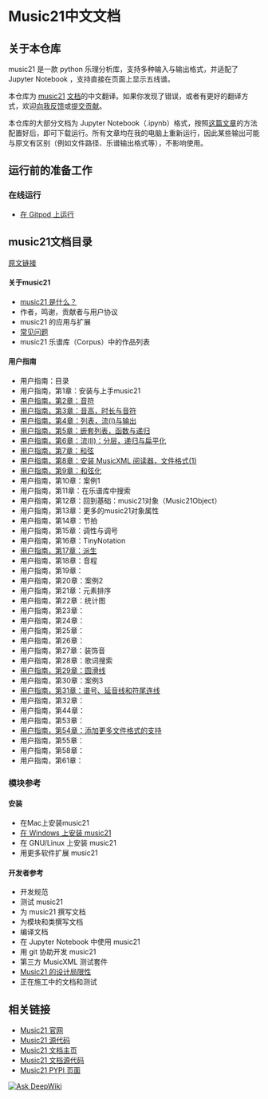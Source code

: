 # Music21中文文档

## 关于本仓库
music21 是一款 python 乐理分析库，支持多种输入与输出格式，并适配了 Jupyter Notebook ，支持直接在页面上显示五线谱。

本仓库为 [music21](https://pypi.org/project/music21/) [文档](https://www.music21.org/music21docs/index.html)的中文翻译。如果你发现了错误，或者有更好的翻译方式，欢迎[向我反馈](https://github.com/oxygen-dioxide/music21-zh-docs/issues)或[提交贡献](https://github.com/oxygen-dioxide/music21-zh-docs/pulls)。

本仓库的大部分文档为 Jupyter Notebook（.ipynb）格式，按照[这篇文章](https://gitee.com/oxygendioxide/pyvogen-docs/blob/main/%E5%AE%89%E8%A3%85%E4%B8%8E%E9%85%8D%E7%BD%AE.md#jupyter-notebook%E7%9A%84%E5%AE%89%E8%A3%85%E4%B8%8E%E9%85%8D%E7%BD%AE)的方法配置好后，即可下载运行。所有文章均在我的电脑上重新运行，因此某些输出可能与原文有区别（例如文件路径、乐谱输出格式等），不影响使用。

## 运行前的准备工作
### 在线运行
- [在 Gitpod 上运行](setup/gitpod/readme.md)

## music21文档目录
[原文链接](https://www.music21.org/music21docs/index.html#)


#### 关于music21
- [music21 是什么？](about/music21是什么.ipynb)
- 作者，鸣谢，贡献者与用户协议
- music21 的应用与扩展
- [常见问题](about/faq.md)
- music21 乐谱库（Corpus）中的作品列表
#### 用户指南
- 用户指南：目录
- 用户指南，第1章：安装与上手music21
- [用户指南，第2章：音符](userguide/02.ipynb)
- [用户指南，第3章：音高，时长与音符](userguide/03.ipynb)
- [用户指南，第4章：列表，流(I)与输出](userguide/04.ipynb)
- [用户指南，第5章：嵌套列表，函数与递归](userguide/05.ipynb)
- [用户指南，第6章：流(II)：分层，递归与扁平化](userguide/06.ipynb)
- [用户指南，第7章：和弦](userguide/07.ipynb)
- [用户指南，第8章：安装 MusicXML 阅读器，文件格式(1)](userguide/08.ipynb)
- [用户指南，第9章：和弦化](userguide/09.ipynb)
- 用户指南，第10章：案例1
- 用户指南，第11章：在乐谱库中搜索
- 用户指南，第12章：回到基础：music21对象（Music21Object）
- 用户指南，第13章：更多的music21对象属性
- 用户指南，第14章：节拍
- 用户指南，第15章：调性与调号
- 用户指南，第16章：TinyNotation
- [用户指南，第17章：派生](17.ipynb)
- 用户指南，第18章：音程
- 用户指南，第19章：
- 用户指南，第20章：案例2
- 用户指南，第21章：元素排序
- 用户指南，第22章：统计图
- 用户指南，第23章：
- 用户指南，第24章：
- 用户指南，第25章：
- 用户指南，第26章：
- 用户指南，第27章：装饰音
- 用户指南，第28章：歌词搜索
- [用户指南，第29章：圆滑线](userguide/29.ipynb)
- 用户指南，第30章：案例3
- [用户指南，第31章：谱号、延音线和符尾连线](userguide/31.ipynb)
- 用户指南，第32章：
- 用户指南，第44章：
- 用户指南，第53章：
- [用户指南，第54章：添加更多文件格式的支持](userguide/54.ipynb)
- 用户指南，第55章：
- 用户指南，第58章：
- 用户指南，第61章：

### 模块参考
#### 安装
- 在Mac上安装music21
- [在 Windows 上安装 music21 ](installing/windows.md)
- 在 GNU/Linux 上安装 music21
- 用更多软件扩展 music21

#### 开发者参考
- 开发规范
- 测试 music21
- 为 music21 撰写文档
- 为模块和类撰写文档
- 编译文档
- 在 Jupyter Notebook 中使用 music21
- 用 git 协助开发 music21
- 第三方 MusicXML 测试套件
- [Music21 的设计局限性](developerreference\music21的设计局限性.md)
- 正在施工中的文档和测试

## 相关链接
- [Music21 官网](https://www.music21.org/)
- [Music21 源代码](https://github.com/cuthbertLab/music21)
- [Music21 文档主页](https://www.music21.org/music21docs/index.html)
- [Music21 文档源代码](https://github.com/cuthbertLab/music21/tree/master/documentation/source)
- [Music21 PYPI 页面](https://pypi.org/project/music21/)

[![Ask DeepWiki](https://deepwiki.com/badge.svg)](https://deepwiki.com/oxygen-dioxide/music21-zh-docs)
